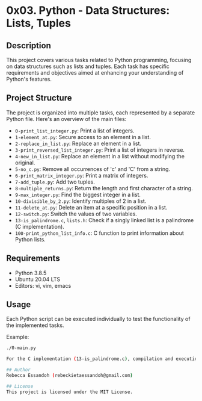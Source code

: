 # 0x03. Python - Data Structures: Lists, Tuples

## Description

This project covers various tasks related to Python programming, focusing on data structures such as lists and tuples. Each task has specific requirements and objectives aimed at enhancing your understanding of Python's features.

## Project Structure

The project is organized into multiple tasks, each represented by a separate Python file. Here's an overview of the main files:

- `0-print_list_integer.py`: Print a list of integers.
- `1-element_at.py`: Secure access to an element in a list.
- `2-replace_in_list.py`: Replace an element in a list.
- `3-print_reversed_list_integer.py`: Print a list of integers in reverse.
- `4-new_in_list.py`: Replace an element in a list without modifying the original.
- `5-no_c.py`: Remove all occurrences of 'c' and 'C' from a string.
- `6-print_matrix_integer.py`: Print a matrix of integers.
- `7-add_tuple.py`: Add two tuples.
- `8-multiple_returns.py`: Return the length and first character of a string.
- `9-max_integer.py`: Find the biggest integer in a list.
- `10-divisible_by_2.py`: Identify multiples of 2 in a list.
- `11-delete_at.py`: Delete an item at a specific position in a list.
- `12-switch.py`: Switch the values of two variables.
- `13-is_palindrome.c`, `lists.h`: Check if a singly linked list is a palindrome (C implementation).
- `100-print_python_list_info.c`: C function to print information about Python lists.

## Requirements

- Python 3.8.5
- Ubuntu 20.04 LTS
- Editors: vi, vim, emacs

## Usage

Each Python script can be executed individually to test the functionality of the implemented tasks.

Example:
```bash
./0-main.py

For the C implementation (13-is_palindrome.c), compilation and execution details are provided in the corresponding task description.

## Author
Rebecca Essandoh (rebeckietaessandoh@gmail.com)

## License
This project is licensed under the MIT License.
